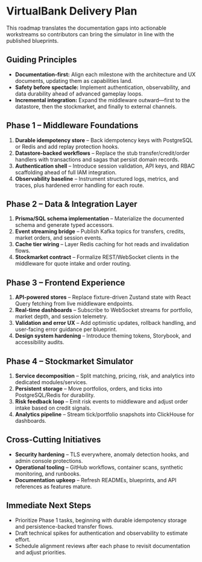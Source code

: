 # VirtualBank Delivery Plan

This roadmap translates the documentation gaps into actionable workstreams so contributors can bring the simulator in line with the published blueprints.

## Guiding Principles
- **Documentation-first:** Align each milestone with the architecture and UX documents, updating them as capabilities land.
- **Safety before spectacle:** Implement authentication, observability, and data durability ahead of advanced gameplay loops.
- **Incremental integration:** Expand the middleware outward—first to the datastore, then the stockmarket, and finally to external channels.

## Phase 1 – Middleware Foundations
1. **Durable idempotency store** – Back idempotency keys with PostgreSQL or Redis and add replay protection hooks.
2. **Datastore-backed workflows** – Replace the stub transfer/credit/order handlers with transactions and sagas that persist domain records.
3. **Authentication shell** – Introduce session validation, API keys, and RBAC scaffolding ahead of full IAM integration.
4. **Observability baseline** – Instrument structured logs, metrics, and traces, plus hardened error handling for each route.

## Phase 2 – Data & Integration Layer
1. **Prisma/SQL schema implementation** – Materialize the documented schema and generate typed accessors.
2. **Event streaming bridge** – Publish Kafka topics for transfers, credits, market orders, and session events.
3. **Cache tier wiring** – Layer Redis caching for hot reads and invalidation flows.
4. **Stockmarket contract** – Formalize REST/WebSocket clients in the middleware for quote intake and order routing.

## Phase 3 – Frontend Experience
1. **API-powered stores** – Replace fixture-driven Zustand state with React Query fetching from live middleware endpoints.
2. **Real-time dashboards** – Subscribe to WebSocket streams for portfolio, market depth, and session telemetry.
3. **Validation and error UX** – Add optimistic updates, rollback handling, and user-facing error guidance per blueprint.
4. **Design system hardening** – Introduce theming tokens, Storybook, and accessibility audits.

## Phase 4 – Stockmarket Simulator
1. **Service decomposition** – Split matching, pricing, risk, and analytics into dedicated modules/services.
2. **Persistent storage** – Move portfolios, orders, and ticks into PostgreSQL/Redis for durability.
3. **Risk feedback loop** – Emit risk events to middleware and adjust order intake based on credit signals.
4. **Analytics pipeline** – Stream tick/portfolio snapshots into ClickHouse for dashboards.

## Cross-Cutting Initiatives
- **Security hardening** – TLS everywhere, anomaly detection hooks, and admin console protections.
- **Operational tooling** – GitHub workflows, container scans, synthetic monitoring, and runbooks.
- **Documentation upkeep** – Refresh READMEs, blueprints, and API references as features mature.

## Immediate Next Steps
- Prioritize Phase 1 tasks, beginning with durable idempotency storage and persistence-backed transfer flows.
- Draft technical spikes for authentication and observability to estimate effort.
- Schedule alignment reviews after each phase to revisit documentation and adjust priorities.
